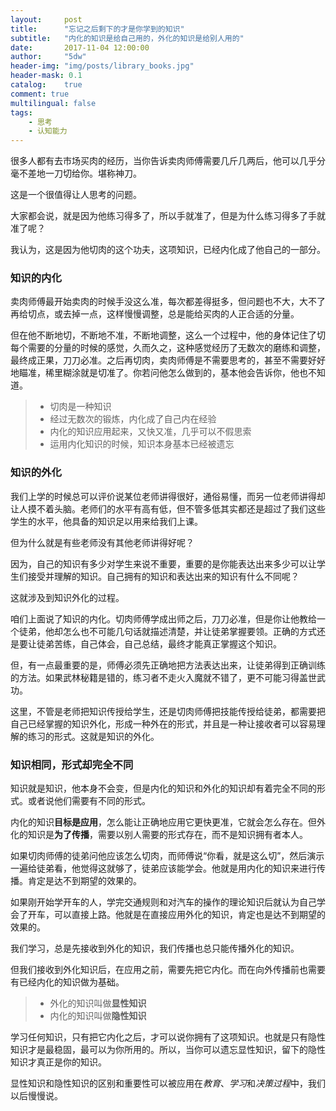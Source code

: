 ```yaml
---
layout:     post
title:      "忘记之后剩下的才是你学到的知识"
subtitle:   "内化的知识是给自己用的，外化的知识是给别人用的"
date:       2017-11-04 12:00:00
author:     "5dw"
header-img: "img/posts/library_books.jpg"
header-mask: 0.1
catalog:    true
comment: true
multilingual: false
tags:
    - 思考
    - 认知能力
---
```


很多人都有去市场买肉的经历，当你告诉卖肉师傅需要几斤几两后，他可以几乎分毫不差地一刀切给你。堪称神刀。

这是一个很值得让人思考的问题。

大家都会说，就是因为他练习得多了，所以手就准了，但是为什么练习得多了手就准了呢？

我认为，这是因为他切肉的这个功夫，这项知识，已经内化成了他自己的一部分。

### 知识的内化

卖肉师傅最开始卖肉的时候手没这么准，每次都差得挺多，但问题也不大，大不了再给切点，或去掉一点，这样慢慢调整，总是能给买肉的人正合适的分量。

但在他不断地切，不断地不准，不断地调整，这么一个过程中，他的身体记住了切每个需要的分量的时候的感觉，久而久之，这种感觉经历了无数次的磨练和调整，最终成正果，刀刀必准。之后再切肉，卖肉师傅是不需要思考的，甚至不需要好好地瞄准，稀里糊涂就是切准了。你若问他怎么做到的，基本他会告诉你，他也不知道。

> * 切肉是一种知识
> * 经过无数次的锻炼，内化成了自己内在经验
> * 内化的知识应用起来，又快又准，几乎可以不假思索
> * 运用内化知识的时候，知识本身基本已经被遗忘

### 知识的外化

我们上学的时候总可以评价说某位老师讲得很好，通俗易懂，而另一位老师讲得却让人摸不着头脑。老师们的水平有高有低，但不管多低其实都还是超过了我们这些学生的水平，他具备的知识足以用来给我们上课。

但为什么就是有些老师没有其他老师讲得好呢？

因为，自己的知识有多少对学生来说不重要，重要的是你能表达出来多少可以让学生们接受并理解的知识。自己拥有的知识和表达出来的知识有什么不同呢？

这就涉及到知识外化的过程。

咱们上面说了知识的内化。切肉师傅学成出师之后，刀刀必准，但是你让他教给一个徒弟，他却怎么也不可能几句话就描述清楚，并让徒弟掌握要领。正确的方式还是要让徒弟苦练，自己体会，自己总结，最终才能真正掌握这个知识。

但，有一点最重要的是，师傅必须先正确地把方法表达出来，让徒弟得到正确训练的方法。如果武林秘籍是错的，练习者不走火入魔就不错了，更不可能习得盖世武功。

这里，不管是老师把知识传授给学生，还是切肉师傅把技能传授给徒弟，都需要把自己已经掌握的知识外化，形成一种外在的形式，并且是一种让接收者可以容易理解的练习的形式。这就是知识的外化。

### 知识相同，形式却完全不同

知识就是知识，他本身不会变，但是内化的知识和外化的知识却有着完全不同的形式。或者说他们需要有不同的形式。

内化的知识**目标是应用**，怎么能让正确地应用它更快更准，它就会怎么存在。但外化的知识是**为了传播**，需要以别人需要的形式存在，而不是知识拥有者本人。

如果切肉师傅的徒弟问他应该怎么切肉，而师傅说“你看，就是这么切”，然后演示一遍给徒弟看，他觉得这就够了，徒弟应该能学会。他就是用内化的知识来进行传播。肯定是达不到期望的效果的。

如果刚开始学开车的人，学完交通规则和对汽车的操作的理论知识后就认为自己学会了开车，可以直接上路。他就是在直接应用外化的知识，肯定也是达不到期望的效果的。

我们学习，总是先接收到外化的知识，我们传播也总只能传播外化的知识。

但我们接收到外化知识后，在应用之前，需要先把它内化。而在向外传播前也需要有已经内化的知识做为基础。

> * 外化的知识叫做**显性知识**
> * 内化的知识叫做**隐性知识**

学习任何知识，只有把它内化之后，才可以说你拥有了这项知识。也就是只有隐性知识才是最稳固，最可以为你所用的。所以，当你可以遗忘显性知识，留下的隐性知识才真正是你的知识。

显性知识和隐性知识的区别和重要性可以被应用在*教育*、*学习*和*决策过程*中，我们以后慢慢说。

